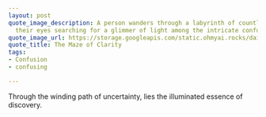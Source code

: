 ```yaml
---
layout: post
quote_image_description: A person wanders through a labyrinth of countless passages,
  their eyes searching for a glimmer of light among the intricate confusion.
quote_image_url: https://storage.googleapis.com/static.ohmyai.rocks/daily/2023-12-07.jpg
quote_title: The Maze of Clarity
tags:
- Confusion
- confusing

---
```


Through the winding path of uncertainty, lies the illuminated essence of discovery.